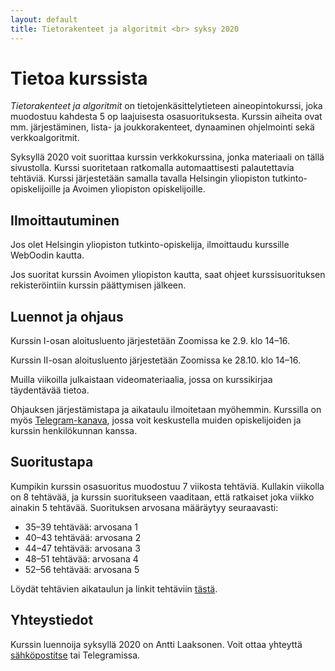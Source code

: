 ```yaml
---
layout: default
title: Tietorakenteet ja algoritmit <br> syksy 2020
---
```


# Tietoa kurssista

_Tietorakenteet ja algoritmit_ on tietojenkäsittelytieteen aineopintokurssi, joka muodostuu kahdesta 5 op laajuisesta osasuorituksesta. Kurssin aiheita ovat mm. järjestäminen, lista- ja joukkorakenteet, dynaaminen ohjelmointi sekä verkkoalgoritmit.

Syksyllä 2020 voit suorittaa kurssin verkkokurssina, jonka materiaali on tällä sivustolla. Kurssi suoritetaan ratkomalla automaattisesti palautettavia tehtäviä. Kurssi järjestetään samalla tavalla Helsingin yliopiston tutkinto-opiskelijoille ja Avoimen yliopiston opiskelijoille.

## Ilmoittautuminen

Jos olet Helsingin yliopiston tutkinto-opiskelija, ilmoittaudu kurssille WebOodin kautta.

Jos suoritat kurssin Avoimen yliopiston kautta, saat ohjeet kurssisuorituksen rekisteröintiin kurssin päättymisen jälkeen.

## Luennot ja ohjaus

Kurssin I-osan aloitusluento järjestetään Zoomissa ke 2.9. klo 14–16.

Kurssin II-osan aloitusluento järjestetään Zoomissa ke 28.10. klo 14–16.

Muilla viikoilla julkaistaan videomateriaalia, jossa on kurssikirjaa täydentävää tietoa.

Ohjauksen järjestämistapa ja aikataulu ilmoitetaan myöhemmin. Kurssilla on myös [Telegram-kanava](https://t.me/tiratg), jossa voit keskustella muiden opiskelijoiden ja kurssin henkilökunnan kanssa.

## Suoritustapa

Kumpikin kurssin osasuoritus muodostuu 7 viikosta tehtäviä. Kullakin viikolla on 8 tehtävää, ja kurssin suoritukseen vaaditaan, että ratkaiset joka viikko ainakin 5 tehtävää. Suorituksen arvosana määräytyy seuraavasti:

* 35–39 tehtävää: arvosana 1
* 40–43 tehtävää: arvosana 2
* 44–47 tehtävää: arvosana 3
* 48–51 tehtävää: arvosana 4
* 52–56 tehtävää: arvosana 5

Löydät tehtävien aikataulun ja linkit tehtäviin [tästä](pages/tehtavat).

## Yhteystiedot

Kurssin luennoija syksyllä 2020 on Antti Laaksonen. Voit ottaa yhteyttä [sähköpostitse](mailto:ahslaaks@cs.helsinki.fi) tai Telegramissa.
